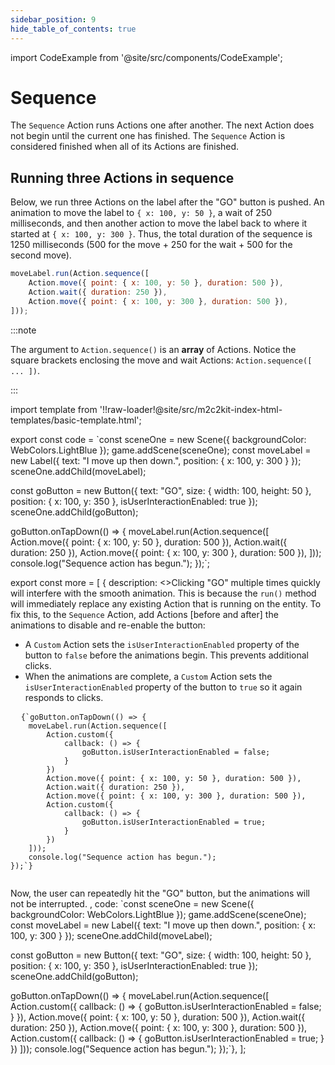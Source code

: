```yaml
---
sidebar_position: 9
hide_table_of_contents: true
---
```


import CodeExample from '@site/src/components/CodeExample';

# Sequence

The `Sequence` Action runs Actions one after another. The next Action does not begin until the current one has finished. The `Sequence` Action is considered finished when all of its Actions are finished.

## Running three Actions in sequence

Below, we run three Actions on the label after the "GO" button is pushed. An animation to move the label to `{ x: 100, y: 50 }`, a wait of 250 milliseconds, and then another action to move the label back to where it started at `{ x: 100, y: 300 }`. Thus, the total duration of the sequence is 1250 milliseconds (500 for the move + 250 for the wait + 500 for the second move).

```js
moveLabel.run(Action.sequence([
    Action.move({ point: { x: 100, y: 50 }, duration: 500 }),
    Action.wait({ duration: 250 }),
    Action.move({ point: { x: 100, y: 300 }, duration: 500 }),
]));
```

:::note

The argument to `Action.sequence()` is an **array** of Actions. Notice the square brackets enclosing the move and wait Actions: `Action.sequence([ ... ])`.

:::

import template from '!!raw-loader!@site/src/m2c2kit-index-html-templates/basic-template.html';

export const code = `const sceneOne = new Scene({ backgroundColor: WebColors.LightBlue });
game.addScene(sceneOne);
const moveLabel = new Label({ text: "I move up then down.", position: { x: 100, y: 300 } });
sceneOne.addChild(moveLabel);
 
const goButton = new Button({
    text: "GO",
    size: { width: 100, height: 50 },
    position: { x: 100, y: 350 },
    isUserInteractionEnabled: true
});
sceneOne.addChild(goButton);
 
goButton.onTapDown(() => {
    moveLabel.run(Action.sequence([
        Action.move({ point: { x: 100, y: 50 }, duration: 500 }),
        Action.wait({ duration: 250 }),
        Action.move({ point: { x: 100, y: 300 }, duration: 500 }),
    ]));
    console.log("Sequence action has begun.");
});`;

export const more = [
{ description: <>Clicking "GO" multiple times quickly will interfere with the smooth animation. This is because the `run()` method will immediately replace any existing Action that is running on the entity. To fix this, to the `Sequence` Action, add Actions [before and after] the animations to disable and re-enable the button:
<ul>
<li>A <code>Custom</code> Action sets the <code>isUserInteractionEnabled</code> property of the button to <code>false</code> before the animations begin. This prevents additional clicks.</li>
<li>When the animations are complete, a <code>Custom</code> Action sets the <code>isUserInteractionEnabled</code> property of the button to <code>true</code> so it again responds to clicks.</li>
</ul>
<pre>
  <code className="language-js">{`goButton.onTapDown(() => {
    moveLabel.run(Action.sequence([
        Action.custom({
            callback: () => {
                goButton.isUserInteractionEnabled = false;
            }
        })        
        Action.move({ point: { x: 100, y: 50 }, duration: 500 }),
        Action.wait({ duration: 250 }),
        Action.move({ point: { x: 100, y: 300 }, duration: 500 }),
        Action.custom({
            callback: () => {
                goButton.isUserInteractionEnabled = true;
            }
        })
    ]));
    console.log("Sequence action has begun.");
});`}
  </code>
</pre>
Now, the user can repeatedly hit the "GO" button, but the animations will not be interrupted.
</>,
code: `const sceneOne = new Scene({ backgroundColor: WebColors.LightBlue });
game.addScene(sceneOne);
const moveLabel = new Label({ text: "I move up then down.", position: { x: 100, y: 300 } });
sceneOne.addChild(moveLabel);
 
const goButton = new Button({
    text: "GO",
    size: { width: 100, height: 50 },
    position: { x: 100, y: 350 },
    isUserInteractionEnabled: true
});
sceneOne.addChild(goButton);
 
goButton.onTapDown(() => {
    moveLabel.run(Action.sequence([
        Action.custom({
            callback: () => {
                goButton.isUserInteractionEnabled = false;
            }
        }),
        Action.move({ point: { x: 100, y: 50 }, duration: 500 }),
        Action.wait({ duration: 250 }),
        Action.move({ point: { x: 100, y: 300 }, duration: 500 }),
        Action.custom({
            callback: () => {
                goButton.isUserInteractionEnabled = true;
            }
        })
    ]));
    console.log("Sequence action has begun.");
});`},
];

<CodeExample code={code} more={more} template={template} console="true"/>
